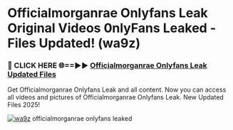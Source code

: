 # Officialmorganrae Onlyfans Leak Original Videos 0nlyFans Leaked - Files Updated! (wa9z)

<h3>🔴 CLICK HERE 🌐==►► <a href="https://tinyurl.com/4seja8ks" rel="nofollow">Officialmorganrae Onlyfans Leak Updated Files</a></h3>

Get Officialmorganrae Onlyfans Leak and all content. Now you can access all videos and pictures of Officialmorganrae Onlyfans Leak. New Updated Files 2025!

[![wa9z](https://i.imgur.com/EWjZXRe.gif)](https://tinyurl.com/4seja8ks)
officialmorganrae onlyfans leaked